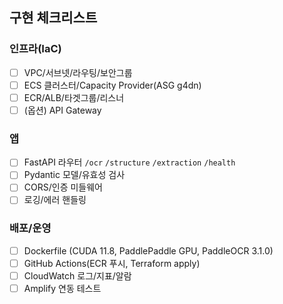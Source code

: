 ## 구현 체크리스트

### 인프라(IaC)

- [ ] VPC/서브넷/라우팅/보안그룹
- [ ] ECS 클러스터/Capacity Provider(ASG g4dn)
- [ ] ECR/ALB/타겟그룹/리스너
- [ ] (옵션) API Gateway

### 앱

- [ ] FastAPI 라우터 `/ocr` `/structure` `/extraction` `/health`
- [ ] Pydantic 모델/유효성 검사
- [ ] CORS/인증 미들웨어
- [ ] 로깅/에러 핸들링

### 배포/운영

- [ ] Dockerfile (CUDA 11.8, PaddlePaddle GPU, PaddleOCR 3.1.0)
- [ ] GitHub Actions(ECR 푸시, Terraform apply)
- [ ] CloudWatch 로그/지표/알람
- [ ] Amplify 연동 테스트
